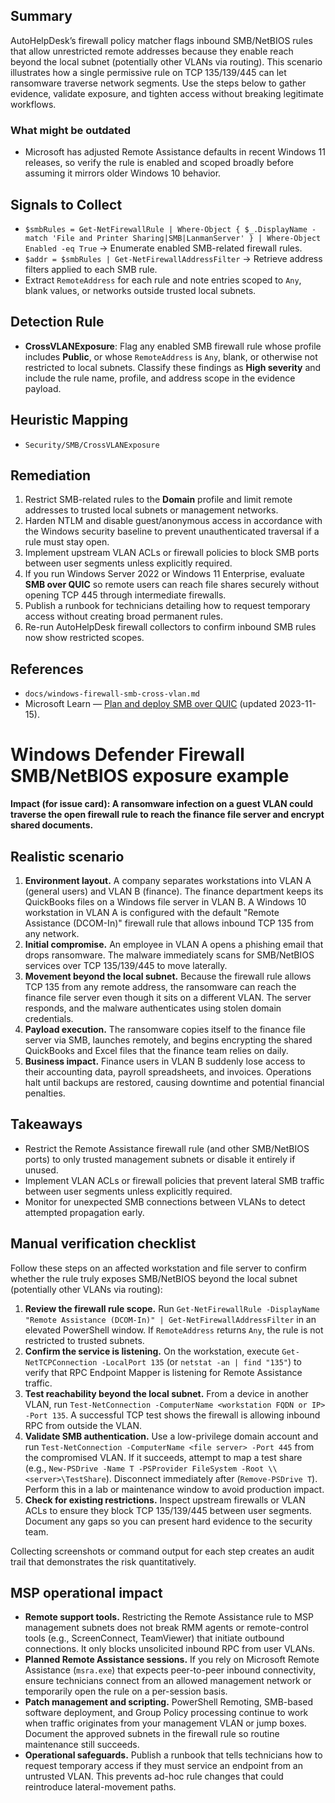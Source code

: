 ## Summary
AutoHelpDesk’s firewall policy matcher flags inbound SMB/NetBIOS rules that allow unrestricted remote addresses because they enable reach beyond the local subnet (potentially other VLANs via routing). This scenario illustrates how a single permissive rule on TCP 135/139/445 can let ransomware traverse network segments. Use the steps below to gather evidence, validate exposure, and tighten access without breaking legitimate workflows.

### What might be outdated
- Microsoft has adjusted Remote Assistance defaults in recent Windows 11 releases, so verify the rule is enabled and scoped broadly before assuming it mirrors older Windows 10 behavior.

## Signals to Collect
- `$smbRules = Get-NetFirewallRule | Where-Object { $_.DisplayName -match 'File and Printer Sharing|SMB|LanmanServer' } | Where-Object Enabled -eq True` → Enumerate enabled SMB-related firewall rules.
- `$addr = $smbRules | Get-NetFirewallAddressFilter` → Retrieve address filters applied to each SMB rule.
- Extract `RemoteAddress` for each rule and note entries scoped to `Any`, blank values, or networks outside trusted local subnets.

## Detection Rule
- **CrossVLANExposure**: Flag any enabled SMB firewall rule whose profile includes **Public**, or whose `RemoteAddress` is `Any`, blank, or otherwise not restricted to local subnets. Classify these findings as **High severity** and include the rule name, profile, and address scope in the evidence payload.

## Heuristic Mapping
- `Security/SMB/CrossVLANExposure`

## Remediation
1. Restrict SMB-related rules to the **Domain** profile and limit remote addresses to trusted local subnets or management networks.
2. Harden NTLM and disable guest/anonymous access in accordance with the Windows security baseline to prevent unauthenticated traversal if a rule must stay open.
3. Implement upstream VLAN ACLs or firewall policies to block SMB ports between user segments unless explicitly required.
4. If you run Windows Server 2022 or Windows 11 Enterprise, evaluate **SMB over QUIC** so remote users can reach file shares securely without opening TCP 445 through intermediate firewalls.
5. Publish a runbook for technicians detailing how to request temporary access without creating broad permanent rules.
6. Re-run AutoHelpDesk firewall collectors to confirm inbound SMB rules now show restricted scopes.

## References
- `docs/windows-firewall-smb-cross-vlan.md`
- Microsoft Learn — [Plan and deploy SMB over QUIC](https://learn.microsoft.com/windows-server/storage/file-server/smb-over-quic) (updated 2023-11-15).

# Windows Defender Firewall SMB/NetBIOS exposure example

**Impact (for issue card): A ransomware infection on a guest VLAN could traverse the open firewall rule to reach the finance file server and encrypt shared documents.**

## Realistic scenario

1. **Environment layout.** A company separates workstations into VLAN A (general users) and VLAN B (finance). The finance department keeps its QuickBooks files on a Windows file server in VLAN B. A Windows 10 workstation in VLAN A is configured with the default "Remote Assistance (DCOM-In)" firewall rule that allows inbound TCP 135 from any network.
2. **Initial compromise.** An employee in VLAN A opens a phishing email that drops ransomware. The malware immediately scans for SMB/NetBIOS services over TCP 135/139/445 to move laterally.
3. **Movement beyond the local subnet.** Because the firewall rule allows TCP 135 from any remote address, the ransomware can reach the finance file server even though it sits on a different VLAN. The server responds, and the malware authenticates using stolen domain credentials.
4. **Payload execution.** The ransomware copies itself to the finance file server via SMB, launches remotely, and begins encrypting the shared QuickBooks and Excel files that the finance team relies on daily.
5. **Business impact.** Finance users in VLAN B suddenly lose access to their accounting data, payroll spreadsheets, and invoices. Operations halt until backups are restored, causing downtime and potential financial penalties.

## Takeaways

- Restrict the Remote Assistance firewall rule (and other SMB/NetBIOS ports) to only trusted management subnets or disable it entirely if unused.
- Implement VLAN ACLs or firewall policies that prevent lateral SMB traffic between user segments unless explicitly required.
- Monitor for unexpected SMB connections between VLANs to detect attempted propagation early.

## Manual verification checklist

Follow these steps on an affected workstation and file server to confirm whether the rule truly exposes SMB/NetBIOS beyond the local subnet (potentially other VLANs via routing):

1. **Review the firewall rule scope.** Run `Get-NetFirewallRule -DisplayName "Remote Assistance (DCOM-In)" | Get-NetFirewallAddressFilter` in an elevated PowerShell window. If `RemoteAddress` returns `Any`, the rule is not restricted to trusted subnets.
2. **Confirm the service is listening.** On the workstation, execute `Get-NetTCPConnection -LocalPort 135` (or `netstat -an | find "135"`) to verify that RPC Endpoint Mapper is listening for Remote Assistance traffic.
3. **Test reachability beyond the local subnet.** From a device in another VLAN, run `Test-NetConnection -ComputerName <workstation FQDN or IP> -Port 135`. A successful TCP test shows the firewall is allowing inbound RPC from outside the VLAN.
4. **Validate SMB authentication.** Use a low-privilege domain account and run `Test-NetConnection -ComputerName <file server> -Port 445` from the compromised VLAN. If it succeeds, attempt to map a test share (e.g., `New-PSDrive -Name T -PSProvider FileSystem -Root \\<server>\TestShare`). Disconnect immediately after (`Remove-PSDrive T`). Perform this in a lab or maintenance window to avoid production impact.
5. **Check for existing restrictions.** Inspect upstream firewalls or VLAN ACLs to ensure they block TCP 135/139/445 between user segments. Document any gaps so you can present hard evidence to the security team.

Collecting screenshots or command output for each step creates an audit trail that demonstrates the risk quantitatively.

## MSP operational impact

- **Remote support tools.** Restricting the Remote Assistance rule to MSP management subnets does not break RMM agents or remote-control tools (e.g., ScreenConnect, TeamViewer) that initiate outbound connections. It only blocks unsolicited inbound RPC from user VLANs.
- **Planned Remote Assistance sessions.** If you rely on Microsoft Remote Assistance (`msra.exe`) that expects peer-to-peer inbound connectivity, ensure technicians connect from an allowed management network or temporarily open the rule on a per-session basis.
- **Patch management and scripting.** PowerShell Remoting, SMB-based software deployment, and Group Policy processing continue to work when traffic originates from your management VLAN or jump boxes. Document the approved subnets in the firewall rule so routine maintenance still succeeds.
- **Operational safeguards.** Publish a runbook that tells technicians how to request temporary access if they must service an endpoint from an untrusted VLAN. This prevents ad-hoc rule changes that could reintroduce lateral-movement paths.
